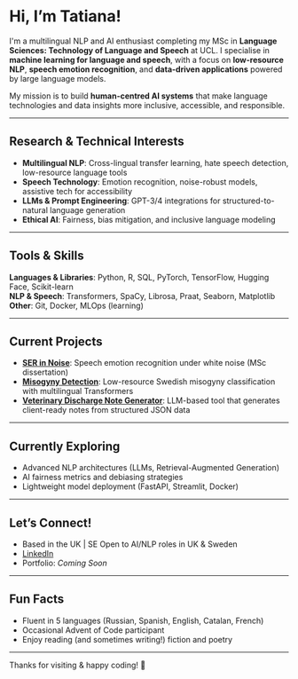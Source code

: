 # Hi, I’m Tatiana!

I'm a multilingual NLP and AI enthusiast completing my MSc in **Language Sciences: Technology of Language and Speech** at UCL. I specialise in **machine learning for language and speech**, with a focus on **low-resource NLP**, **speech emotion recognition**, and **data-driven applications** powered by large language models.

My mission is to build **human-centred AI systems** that make language technologies and data insights more inclusive, accessible, and responsible.

---

## Research & Technical Interests
- **Multilingual NLP**: Cross-lingual transfer learning, hate speech detection, low-resource language tools  
- **Speech Technology**: Emotion recognition, noise-robust models, assistive tech for accessibility  
- **LLMs & Prompt Engineering**: GPT-3/4 integrations for structured-to-natural language generation  
- **Ethical AI**: Fairness, bias mitigation, and inclusive language modeling  

---

## Tools & Skills
**Languages & Libraries**: Python, R, SQL, PyTorch, TensorFlow, Hugging Face, Scikit-learn  
**NLP & Speech**: Transformers, SpaCy, Librosa, Praat, Seaborn, Matplotlib  
**Other**: Git, Docker, MLOps (learning)

---

## Current Projects
- **[SER in Noise](https://github.com/kanincityy/ser_in_noise)**: Speech emotion recognition under white noise (MSc dissertation)  
- **[Misogyny Detection](https://github.com/kanincityy/hate_speech_detection_transformers)**: Low-resource Swedish misogyny classification with multilingual Transformers 
- **[Veterinary Discharge Note Generator](https://github.com/kanincityy/vet_discharge_note_generator)**: LLM-based tool that generates client-ready notes from structured JSON data

---

## Currently Exploring
- Advanced NLP architectures (LLMs, Retrieval-Augmented Generation)  
- AI fairness metrics and debiasing strategies  
- Lightweight model deployment (FastAPI, Streamlit, Docker)

---

## Let’s Connect!
- Based in the UK | SE Open to AI/NLP roles in UK & Sweden
- [LinkedIn](https://www.linkedin.com/in/tatiana-limonova/)
- Portfolio: *Coming Soon*

---

## Fun Facts
- Fluent in 5 languages (Russian, Spanish, English, Catalan, French)  
- Occasional Advent of Code participant 
- Enjoy reading (and sometimes writing!) fiction and poetry

---

Thanks for visiting & happy coding! 🐇  
<!---
kanincityy/kanincityy is a ✨ special ✨ repository because its `README.md` (this file) appears on your GitHub profile.
You can click the Preview link to take a look at your changes.
--->
